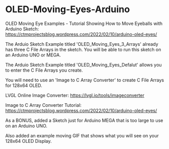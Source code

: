 # OLED-Moving-Eyes-Arduino

OLED Moving Eye Examples - Tutorial Showing How to Move Eyeballs with Arduino Sketch: 
https://ctmprojectsblog.wordpress.com/2022/02/10/arduino-oled-eyes/

The Arduio Sketch Example titled 'OLED_Moving_Eyes_3_Arrays' already has three C File Arrays in the sketch.
You will be able to run this sketch on an Arduino UNO or MEGA.

The Arduio Sketch Example titled 'OLED_Moving_Eyes_Defalut' allows you to enter the C File Arrays you create.

You will need to use an 'Image to C Array Converter' to create C File Arrays for 128x64 OLED.

LVGL Online Image Converter:
https://lvgl.io/tools/imageconverter

Image to C Array Converter Tutorial: 
https://ctmprojectsblog.wordpress.com/2022/02/10/arduino-oled-eyes/

As a BONUS, added a Sketch just for Arduino MEGA that is too large to use on an Arduino UNO.

Also added an example moving GIF that shows what you will see on your 128x64 OLED Display.
